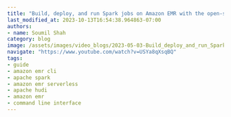 ```yaml
---
title: "Build, deploy, and run Spark jobs on Amazon EMR with the open-source EMR CLI tool"
last_modified_at: 2023-10-13T16:54:38.964863-07:00
authors:
- name: Soumil Shah
category: blog
image: /assets/images/video_blogs/2023-05-03-Build_deploy_and_run_Spark_jobs_on_Amazon_EMR_with_the_opensource_EMR_CLI_tool.png
navigate: "https://www.youtube.com/watch?v=USYa8qXsqBQ"
tags:
- guide
- amazon emr cli
- apache spark
- amazon emr serverless
- apache hudi
- amazon emr
- command line interface
---
```

